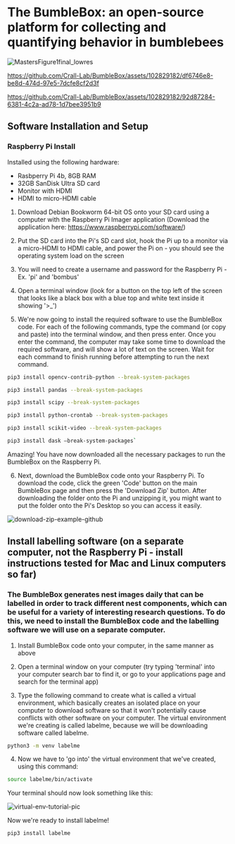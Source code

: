 # The BumbleBox: an open-source platform for collecting and quantifying behavior in bumblebees

![MastersFigure1final_lowres](https://github.com/Crall-Lab/BumbleBox/assets/102829182/f4c060cb-423d-47ce-b37c-edd3d5f6d22b)

https://github.com/Crall-Lab/BumbleBox/assets/102829182/df6746e8-be8d-474d-97e5-7dcfe8cf2d3f

https://github.com/Crall-Lab/BumbleBox/assets/102829182/92d87284-6381-4c2a-ad78-1d7bee3951b9


## Software Installation and Setup

### Raspberry Pi Install

Installed using the following hardware:
- Rasbperry Pi 4b, 8GB RAM
- 32GB SanDisk Ultra SD card
- Monitor with HDMI
- HDMI to micro-HDMI cable

1. Download Debian Bookworm 64-bit OS onto your SD card using a computer with the Raspberry Pi Imager application (Download the application here: https://www.raspberrypi.com/software/)
   
2. Put the SD card into the Pi's SD card slot, hook the Pi up to a monitor via a micro-HDMI to HDMI cable, and power the Pi on - you should see the operating system load on the screen
   
3. You will need to create a username and password for the Raspberry Pi - Ex. 'pi' and 'bombus'
   
4. Open a terminal window (look for a button on the top left of the screen that looks like a black box with a blue top and white text inside it showing '>_')

5. We're now going to install the required software to use the BumbleBox code. For each of the following commands, type the command (or copy and paste) into the terminal window, and then press enter. Once you enter the command, the computer may take some time to download the required software, and will show a lot of text on the screen. Wait for each command to finish running before attempting to run the next command.

```bash
pip3 install opencv-contrib-python --break-system-packages
```

```bash
pip3 install pandas --break-system-packages
```

```bash
pip3 install scipy --break-system-packages
```

```bash
pip3 install python-crontab --break-system-packages
```

```bash
pip3 install scikit-video --break-system-packages
```

```bash
pip3 install dask –break-system-packages`
```
Amazing! You have now downloaded all the necessary packages to run the BumbleBox on the Raspberry Pi.

6. Next, download the BumbleBox code onto your Raspberry Pi.  To download the code, click the green 'Code' button on the main BumbleBox page and then press the 'Download Zip' button. After downloading the folder onto the Pi and unzipping it, you might want to put the folder onto the Pi's Desktop so you can access it easily.

![download-zip-example-github](https://github.com/Crall-Lab/BumbleBox/assets/102829182/961ca94d-ce7b-4b3b-a8c8-8560dd3a271c)


## Install labelling software (on a separate computer, not the Raspberry Pi - install instructions tested for Mac and Linux computers so far)
### The BumbleBox generates nest images daily that can be labelled in order to track different nest components, which can be useful for a variety of interesting research questions. To do this, we need to install the BumbleBox code and the labelling software we will use on a separate computer. 

1. Install BumbleBox code onto your computer, in the same manner as above

2. Open a terminal window on your computer (try typing 'terminal' into your computer search bar to find it, or go to your applications page and search for the terminal app)

3. Type the following command to create what is called a virtual environment, which basically creates an isolated place on your computer to download software so that it won't potentially cause conflicts with other software on your computer. The virtual environment we're creating is called labelme, because we will be downloading software called labelme.

```bash
python3 -m venv labelme
```

4. Now we have to 'go into' the virtual environment that we've created, using this command:

```bash
source labelme/bin/activate
```

Your terminal should now look something like this:

![virtual-env-tutorial-pic](https://github.com/Crall-Lab/BumbleBox/assets/102829182/838d461d-6928-4cc8-b6d2-368ecc983b3f)

Now we're ready to install labelme!

```bash
pip3 install labelme
```
